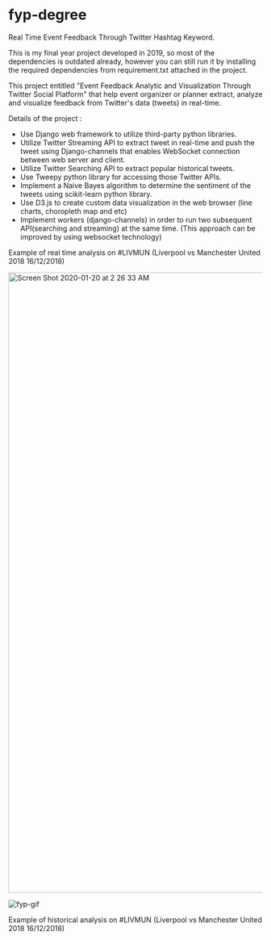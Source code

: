 # fyp-degree
Real Time Event Feedback Through Twitter Hashtag Keyword.

This is my final year project developed in 2019, so most of the dependencies is outdated already, however you can still run it by installing the required dependencies from requirement.txt attached in the project.

This project entitled "Event Feedback Analytic and Visualization Through Twitter Social Platform" that help event organizer or planner extract, analyze and visualize feedback from Twitter's data (tweets) in real-time.

Details of the project :
- Use Django web framework to utilize third-party python libraries.
- Utilize Twitter Streaming API to extract tweet in real-time and push the tweet using Django-channels that enables WebSocket connection between web server and client.
- Utilize Twitter Searching API to extract popular historical tweets.
- Use Tweepy python library for accessing those Twitter APIs.
- Implement a Naive Bayes algorithm to determine the sentiment of the tweets using scikit-learn python library.
- Use D3.js to create custom data visualization in the web browser (line charts, choropleth map and etc)
- Implement workers (django-channels) in order to run two subsequent API(searching and streaming) at the same time. (This approach can be improved by using websocket technology)


Example of real time analysis on #LIVMUN (Liverpool vs Manchester United 2018 16/12/2018)

<img width="1230" alt="Screen Shot 2020-01-20 at 2 26 33 AM" src="https://user-images.githubusercontent.com/55307820/216111512-16e328bb-9e3c-4559-b037-d9ba2bd94964.png">

![fyp-gif](https://user-images.githubusercontent.com/55307820/216255203-27e097f2-8d44-47f3-8721-0a601de8cd2a.gif)

Example of historical analysis on #LIVMUN (Liverpool vs Manchester United 2018 16/12/2018)

